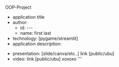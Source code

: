 OOP-Project

- application title
- author: 
  * id: ---
  * name: first last
- technology: [pygame/streamlit]
- application description:

* presentation: [slide/canva/etc..] link [public/ubu]
* video: link [public/ubu]
 xoxoxo
'''
